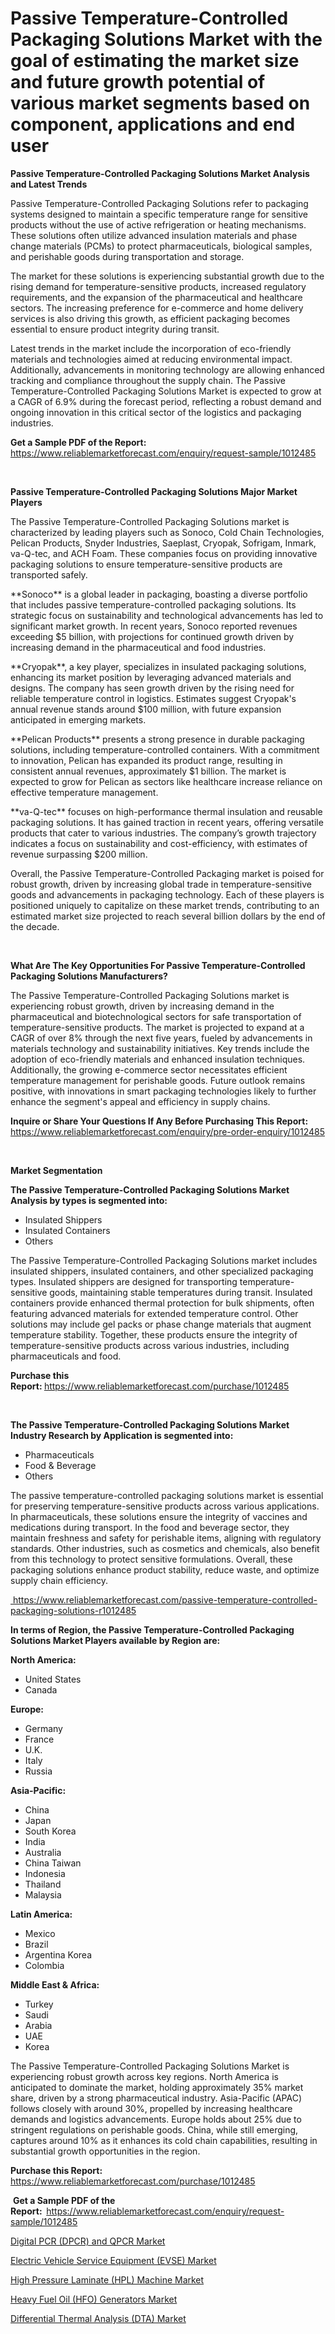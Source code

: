 <p><h1>Passive Temperature-Controlled Packaging Solutions Market with the goal of estimating the market size and future growth potential of various market segments based on component, applications and end user</h1></p><p><strong>Passive Temperature-Controlled Packaging Solutions Market Analysis and Latest Trends</strong></p>
<p><p>Passive Temperature-Controlled Packaging Solutions refer to packaging systems designed to maintain a specific temperature range for sensitive products without the use of active refrigeration or heating mechanisms. These solutions often utilize advanced insulation materials and phase change materials (PCMs) to protect pharmaceuticals, biological samples, and perishable goods during transportation and storage. </p><p>The market for these solutions is experiencing substantial growth due to the rising demand for temperature-sensitive products, increased regulatory requirements, and the expansion of the pharmaceutical and healthcare sectors. The increasing preference for e-commerce and home delivery services is also driving this growth, as efficient packaging becomes essential to ensure product integrity during transit. </p><p>Latest trends in the market include the incorporation of eco-friendly materials and technologies aimed at reducing environmental impact. Additionally, advancements in monitoring technology are allowing enhanced tracking and compliance throughout the supply chain. The Passive Temperature-Controlled Packaging Solutions Market is expected to grow at a CAGR of 6.9% during the forecast period, reflecting a robust demand and ongoing innovation in this critical sector of the logistics and packaging industries.</p></p>
<p><strong>Get a Sample PDF of the Report:&nbsp;</strong> <a href="https://www.reliablemarketforecast.com/enquiry/request-sample/1012485?utm_campaign=2038&utm_medium=2&utm_source=Github&utm_content=ia&utm_term=28022025&utm_id=passive-temperature-controlled-packaging-solutions">https://www.reliablemarketforecast.com/enquiry/request-sample/1012485</a></p>
<p>&nbsp;</p>
<p><strong>Passive Temperature-Controlled Packaging Solutions Major Market Players</strong></p>
<p><p>The Passive Temperature-Controlled Packaging Solutions market is characterized by leading players such as Sonoco, Cold Chain Technologies, Pelican Products, Snyder Industries, Saeplast, Cryopak, Sofrigam, Inmark, va-Q-tec, and ACH Foam. These companies focus on providing innovative packaging solutions to ensure temperature-sensitive products are transported safely.</p><p>**Sonoco** is a global leader in packaging, boasting a diverse portfolio that includes passive temperature-controlled packaging solutions. Its strategic focus on sustainability and technological advancements has led to significant market growth. In recent years, Sonoco reported revenues exceeding $5 billion, with projections for continued growth driven by increasing demand in the pharmaceutical and food industries.</p><p>**Cryopak**, a key player, specializes in insulated packaging solutions, enhancing its market position by leveraging advanced materials and designs. The company has seen growth driven by the rising need for reliable temperature control in logistics. Estimates suggest Cryopak's annual revenue stands around $100 million, with future expansion anticipated in emerging markets.</p><p>**Pelican Products** presents a strong presence in durable packaging solutions, including temperature-controlled containers. With a commitment to innovation, Pelican has expanded its product range, resulting in consistent annual revenues, approximately $1 billion. The market is expected to grow for Pelican as sectors like healthcare increase reliance on effective temperature management.</p><p>**va-Q-tec** focuses on high-performance thermal insulation and reusable packaging solutions. It has gained traction in recent years, offering versatile products that cater to various industries. The company’s growth trajectory indicates a focus on sustainability and cost-efficiency, with estimates of revenue surpassing $200 million.</p><p>Overall, the Passive Temperature-Controlled Packaging market is poised for robust growth, driven by increasing global trade in temperature-sensitive goods and advancements in packaging technology. Each of these players is positioned uniquely to capitalize on these market trends, contributing to an estimated market size projected to reach several billion dollars by the end of the decade.</p></p>
<p>&nbsp;</p>
<p><strong>What Are The Key Opportunities For Passive Temperature-Controlled Packaging Solutions Manufacturers?</strong></p>
<p><p>The Passive Temperature-Controlled Packaging Solutions market is experiencing robust growth, driven by increasing demand in the pharmaceutical and biotechnological sectors for safe transportation of temperature-sensitive products. The market is projected to expand at a CAGR of over 8% through the next five years, fueled by advancements in materials technology and sustainability initiatives. Key trends include the adoption of eco-friendly materials and enhanced insulation techniques. Additionally, the growing e-commerce sector necessitates efficient temperature management for perishable goods. Future outlook remains positive, with innovations in smart packaging technologies likely to further enhance the segment's appeal and efficiency in supply chains.</p></p>
<p><strong>Inquire or Share Your Questions If Any Before Purchasing This Report:</strong> <a href="https://www.reliablemarketforecast.com/enquiry/pre-order-enquiry/1012485?utm_campaign=2038&utm_medium=2&utm_source=Github&utm_content=ia&utm_term=28022025&utm_id=passive-temperature-controlled-packaging-solutions">https://www.reliablemarketforecast.com/enquiry/pre-order-enquiry/1012485</a></p>
<p>&nbsp;</p>
<p><strong>Market Segmentation</strong></p>
<p><strong>The Passive Temperature-Controlled Packaging Solutions Market Analysis by types is segmented into:</strong></p>
<p><ul><li>Insulated Shippers</li><li>Insulated Containers</li><li>Others</li></ul></p>
<p><p>The Passive Temperature-Controlled Packaging Solutions market includes insulated shippers, insulated containers, and other specialized packaging types. Insulated shippers are designed for transporting temperature-sensitive goods, maintaining stable temperatures during transit. Insulated containers provide enhanced thermal protection for bulk shipments, often featuring advanced materials for extended temperature control. Other solutions may include gel packs or phase change materials that augment temperature stability. Together, these products ensure the integrity of temperature-sensitive products across various industries, including pharmaceuticals and food.</p></p>
<p><strong>Purchase this Report:&nbsp;</strong><a href="https://www.reliablemarketforecast.com/purchase/1012485?utm_campaign=2038&utm_medium=2&utm_source=Github&utm_content=ia&utm_term=28022025&utm_id=passive-temperature-controlled-packaging-solutions">https://www.reliablemarketforecast.com/purchase/1012485</a></p>
<p>&nbsp;</p>
<p><strong>The Passive Temperature-Controlled Packaging Solutions Market Industry Research by Application is segmented into:</strong></p>
<p><ul><li>Pharmaceuticals</li><li>Food & Beverage</li><li>Others</li></ul></p>
<p><p>The passive temperature-controlled packaging solutions market is essential for preserving temperature-sensitive products across various applications. In pharmaceuticals, these solutions ensure the integrity of vaccines and medications during transport. In the food and beverage sector, they maintain freshness and safety for perishable items, aligning with regulatory standards. Other industries, such as cosmetics and chemicals, also benefit from this technology to protect sensitive formulations. Overall, these packaging solutions enhance product stability, reduce waste, and optimize supply chain efficiency.</p></p>
<p><a href="https://www.reliablemarketforecast.com/passive-temperature-controlled-packaging-solutions-r1012485?utm_campaign=2038&utm_medium=2&utm_source=Github&utm_content=ia&utm_term=28022025&utm_id=passive-temperature-controlled-packaging-solutions">&nbsp;https://www.reliablemarketforecast.com/passive-temperature-controlled-packaging-solutions-r1012485</a></p>
<p><strong>In terms of Region, the Passive Temperature-Controlled Packaging Solutions Market Players available by Region are:</strong></p>
<p>
    <p> <strong> North America: </strong>
        <ul>
            <li>United States</li>
            <li>Canada</li>
        </ul>
        </p> 
    <p> <strong> Europe: </strong>
        <ul>
            <li>Germany</li>
            <li>France</li>
            <li>U.K.</li>
            <li>Italy</li>
            <li>Russia</li>
        </ul>
        </p> 
    <p> <strong> Asia-Pacific: </strong>
        <ul>
            <li>China</li>
            <li>Japan</li>
            <li>South Korea</li>
            <li>India</li>
            <li>Australia</li>
            <li>China Taiwan</li>
            <li>Indonesia</li>
            <li>Thailand</li>
            <li>Malaysia</li>
        </ul>
        </p> 
    <p> <strong> Latin America: </strong>
        <ul>
            <li>Mexico</li>
            <li>Brazil</li>
            <li>Argentina Korea</li>
            <li>Colombia</li>
        </ul>
        </p> 
    <p> <strong> Middle East & Africa: </strong>
        <ul>
            <li>Turkey</li>
            <li>Saudi</li>
            <li>Arabia</li>
            <li>UAE</li>
            <li>Korea</li>
        </ul>
    </p>
    </p>
<p><p>The Passive Temperature-Controlled Packaging Solutions Market is experiencing robust growth across key regions. North America is anticipated to dominate the market, holding approximately 35% market share, driven by a strong pharmaceutical industry. Asia-Pacific (APAC) follows closely with around 30%, propelled by increasing healthcare demands and logistics advancements. Europe holds about 25% due to stringent regulations on perishable goods. China, while still emerging, captures around 10% as it enhances its cold chain capabilities, resulting in substantial growth opportunities in the region.</p></p>
<p><strong>Purchase this Report: </strong><a href="https://www.reliablemarketforecast.com/purchase/1012485?utm_campaign=2038&utm_medium=2&utm_source=Github&utm_content=ia&utm_term=28022025&utm_id=passive-temperature-controlled-packaging-solutions">https://www.reliablemarketforecast.com/purchase/1012485</a></p>
<p>&nbsp;<strong>Get a Sample PDF of the Report:&nbsp;&nbsp;</strong><a href="https://www.reliablemarketforecast.com/enquiry/request-sample/1012485?utm_campaign=2038&utm_medium=2&utm_source=Github&utm_content=ia&utm_term=28022025&utm_id=passive-temperature-controlled-packaging-solutions">https://www.reliablemarketforecast.com/enquiry/request-sample/1012485</a></p>
<p><strong></strong></p>
<p><p><a href="https://github.com/supicweg/Market-Research-Report-List-1/blob/main/digital-pcr-dpcr-and-qpcr-market.md?utm_campaign=2038&utm_medium=2&utm_source=Github&utm_content=ia&utm_term=28022025&utm_id=passive-temperature-controlled-packaging-solutions">Digital PCR (DPCR) and QPCR Market</a></p><p><a href="https://github.com/saeiddaemo/Market-Research-Report-List-1/blob/main/electric-vehicle-service-equipment-evse-market.md?utm_campaign=2038&utm_medium=2&utm_source=Github&utm_content=ia&utm_term=28022025&utm_id=passive-temperature-controlled-packaging-solutions">Electric Vehicle Service Equipment (EVSE) Market</a></p><p><a href="https://github.com/shopovdjondo/Market-Research-Report-List-1/blob/main/high-pressure-laminate-hpl-machine-market.md?utm_campaign=2038&utm_medium=2&utm_source=Github&utm_content=ia&utm_term=28022025&utm_id=passive-temperature-controlled-packaging-solutions">High Pressure Laminate (HPL) Machine Market</a></p><p><a href="https://github.com/salodipura00/Market-Research-Report-List-1/blob/main/heavy-fuel-oil-hfo-generators-market.md?utm_campaign=2038&utm_medium=2&utm_source=Github&utm_content=ia&utm_term=28022025&utm_id=passive-temperature-controlled-packaging-solutions">Heavy Fuel Oil (HFO) Generators Market</a></p><p><a href="https://github.com/viipposahko25/Market-Research-Report-List-1/blob/main/differential-thermal-analysis-dta-market.md?utm_campaign=2038&utm_medium=2&utm_source=Github&utm_content=ia&utm_term=28022025&utm_id=passive-temperature-controlled-packaging-solutions">Differential Thermal Analysis (DTA) Market</a></p></p>